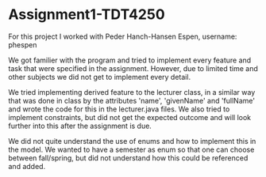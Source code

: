 # Assignment1-TDT4250

For this project I worked with Peder Hanch-Hansen Espen, username: phespen

We got familier with the program and tried to implement every feature and task that were specified in the assignment. However, due to limited time and other subjects we did not get to implement every detail. 

We tried implementing derived feature to the lecturer class, in a similar way that was done in class by the attributes 'name', 'givenName' and 'fullName' and wrote the code for this in the lecturer.java files. We also tried to implement constraints, but did not get the expected outcome and will look further into this after the assignment is due.

We did not quite understand the use of enums and how to implement this in the model. We wanted to have a semester as enum so that one can choose between fall/spring, but did not understand how this could be referenced and added. 


